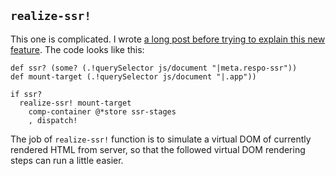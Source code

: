 ## `realize-ssr!`

This one is complicated. I wrote [a long post before trying to explain this new feature][progressive].
The code looks like this:

[progressive]: https://medium.com/@jiyinyiyong/progressive-server-side-rendering-that-we-may-need-8980e7c4d61a

```
def ssr? (some? (.!querySelector js/document "|meta.respo-ssr"))
def mount-target (.!querySelector js/document "|.app"))

if ssr?
  realize-ssr! mount-target
    comp-container @*store ssr-stages
    , dispatch!
```

The job of `realize-ssr!` function is to simulate a virtual DOM of currently rendered HTML from server, so that the followed virtual DOM rendering steps can run a little easier.
